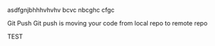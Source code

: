 asdfgnjbhhhvhvhv
bcvc
nbcghc
cfgc



Git Push
Git push is moving your code from local repo to remote repo

TEST
